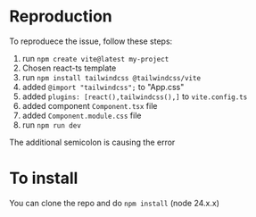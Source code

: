 # Reproduction
To reproduece the issue, follow these steps:
1. run `npm create vite@latest my-project`
2. Chosen react-ts template
3. run `npm install tailwindcss @tailwindcss/vite`
4. added `@import "tailwindcss";` to "App.css"
5. added   `plugins: [react(),tailwindcss(),]` to `vite.config.ts`
7. added component `Component.tsx` file
8. added `Component.module.css` file 
9. run `npm run dev`

The additional semicolon is causing the error


# To install

You can clone the repo and do `npm install` (node 24.x.x)
